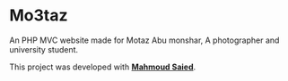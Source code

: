 # Mo3taz

An PHP MVC website made for Motaz Abu monshar, A photographer and university student.

This project was developed with [**Mahmoud Saied**](https://github.com/Mahmoud310).